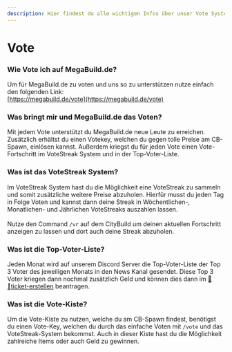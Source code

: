 ```yaml
---
description: Hier findest du alle wichtigen Infos über unser Vote System auf dem CityBuild
---
```


# Vote

### Wie Vote ich auf MegaBuild.de?

Um für MegaBuild.de zu voten und uns so zu unterstützen nutze einfach den folgenden Link:\
[https://megabuild.de/vote](https://megabuild.de/vote)

### Was bringt mir und MegaBuild.de das Voten?

Mit jedem Vote unterstützt du MegaBuild.de neue Leute zu erreichen. Zusätzlich erhältst du einen Votekey, welchen du gegen tolle Preise am CB-Spawn, einlösen kannst. Außerdem kriegst du für jeden Vote einen Vote-Fortschritt im VoteStreak System und in der Top-Voter-Liste.

### Was ist das VoteStreak System?

Im VoteStreak System hast du die Möglichkeit eine VoteStreak zu sammeln und somit zusätzliche weitere Preise abzuholen. Hierfür musst du jeden Tag in Folge Voten und kannst dann deine Streak in Wöchentlichen-, Monatlichen- und Jährlichen VoteStreaks auszahlen lassen.\
\
Nutze den Command `/vr` auf dem CityBuild um deinen aktuellen Fortschritt anzeigen zu lassen und dort auch deine Streak abzuholen.

### Was ist die Top-Voter-Liste?

Jeden Monat wird auf unserem Discord Server die Top-Voter-Liste der Top 3 Voter des jeweiligen Monats in den News Kanal gesendet. Diese Top 3 Voter kriegen dann nochmal zusätzlich Geld und können dies dann im [🎫┃ticket-erstellen](https://megabuild.de/ticket) beantragen.

### Was ist die Vote-Kiste?

Um die Vote-Kiste zu nutzen, welche du am CB-Spawn findest, benötigst du einen Vote-Key, welchen du durch das einfache Voten mit `/vote` und das VoteStreak-System bekommst. Auch in dieser Kiste hast du die Möglichkeit zahlreiche Items oder auch Geld zu gewinnen.
